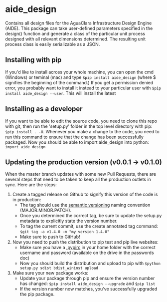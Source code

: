 # aide_design
Contains all design files for the AguaClara Infrastructure Design Engine (AIDE). This package can take user-defined parameters specified in the design() function and generate a class of the particular unit process designed with all relevant dimensions determined. The resulting unit process class is easily serializable as a JSON. 

## Installing with pip
If you'd like to install across your whole machine, you can open the cmd (Windows) or teminal (mac) and type `$pip install aide_design` (where $ signifies the beginning of the command.) If you get a permission denied error, you probably want to install it instead to your particular user with `$pip install aide_design --user`. This will install the latest 

## Installing as a developer
If you want to be able to edit the source code, you need to clone this repo with git, then run the 'setup.py' folder in the top level directory with pip: `$pip install . -U`. Whenever you make a change to the code, you need to run this command to ensure that the change has been successfully packaged. Now you should be able to import aide_design into python: `import aide_design`

## Updating the production version (v0.0.1 -> v0.1.0) 
When the master branch updates with some new Pull Requests, there are several steps that need to be taken to keep all the production outlets in sync. Here are the steps:
1. Create a tagged release on Github to signify this version of the code is in production: 
    * The tag should use the [semantic versioning](http://semver.org/) naming convention (MAJOR.MINOR.PATCH). 
    * Once you determined the correct tag, be sure to update the setup.py metadata to explicitly state the version number.
    * To tag the current commit, use the create annotated tag command: `$git tag -a v1.4.0 -m "my version 1.4.0"`
    * Make sure to push to GitHub!
2. Now you need to push the distribution to pip test and pip live websites:
    * Make sure you have a [.pypirc](https://docs.python.org/2/distutils/packageindex.html#the-pypirc-file) in your home folder with the correct username and password (available on the drive in the passwords doc)
    * Now you should build the distribution and upload to pip with `$python setup.py sdist bdist_wininst upload`
3. Make sure your new package works:
    * Update your package through pip and ensure the version number has changed: `$pip install aide_design --upgrade` and `$pip list` 
    * If the version number now matches, you've successfully upgraded the pip package. 
